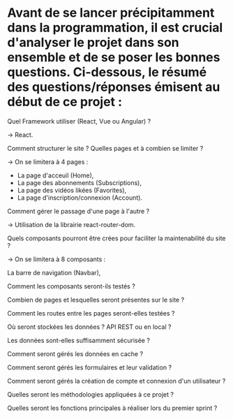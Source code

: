 # Avant de se lancer précipitamment dans la programmation, il est crucial d'analyser le projet dans son ensemble et de se poser les bonnes questions. Ci-dessous, le résumé des questions/réponses émisent au début de ce projet : 

Quel Framework utiliser (React, Vue ou Angular) ?
<p>→ React.</p>

Comment structurer le site ? Quelles pages et à combien se limiter ?
<p>→ On se limitera à 4 pages :</p>
<ul>
<li>La page d'acceuil (Home),</li>
<li>La page des abonnements (Subscriptions),</li>
<li>La page des vidéos likées (Favorites),</li>
<li>La page d'inscription/connexion (Account).</li>
</ul>

Comment gérer le passage d'une page à l'autre ?
<p>→ Utilisation de la librairie react-router-dom.</p>

Quels composants pourront être crées pour faciliter la maintenabilité du site ?
<p>→ On se limitera à 8 composants :</p>
La barre de navigation (Navbar),


Comment les composants seront-ils testés ?

Combien de pages et lesquelles seront présentes sur le site ?

Comment les routes entre les pages seront-elles testées ?



Où seront stockées les données ? API REST ou en local ?

Les données sont-elles suffisamment sécurisée ?

Comment seront gérés les données en cache ?

Comment seront gérés les formulaires et leur validation ?

Comment seront gérés la création de compte et connexion d'un utilisateur ?

Quelles seront les méthodologies appliquées à ce projet ?

Quelles seront les fonctions principales à réaliser lors du premier sprint ?


